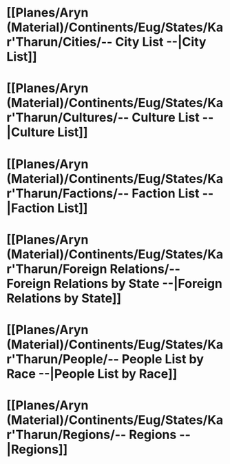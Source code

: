 # [[Planes/Aryn (Material)/Continents/Eug/States/Kar'Tharun/Cities/-- City List --|City List]]

# [[Planes/Aryn (Material)/Continents/Eug/States/Kar'Tharun/Cultures/-- Culture List --|Culture List]]

# [[Planes/Aryn (Material)/Continents/Eug/States/Kar'Tharun/Factions/-- Faction List --|Faction List]]

# [[Planes/Aryn (Material)/Continents/Eug/States/Kar'Tharun/Foreign Relations/-- Foreign Relations by State --|Foreign Relations by State]]

# [[Planes/Aryn (Material)/Continents/Eug/States/Kar'Tharun/People/-- People List by Race --|People List by Race]]

# [[Planes/Aryn (Material)/Continents/Eug/States/Kar'Tharun/Regions/-- Regions --|Regions]]